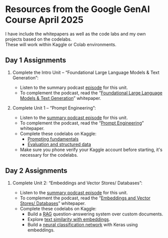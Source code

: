 # Resources from the Google GenAI Course April 2025

I have include the whitepapers as well as the code labs and my own projects based on the codelabs.  
These will work within Kaggle or Colab environments.  

## Day 1 Assignments

1. Complete the Intro Unit – “Foundational Large Language Models & Text Generation”:  

    - Listen to the summary podcast [episode](https://notifications.googleapis.com/email/redirect?t=AFG8qyWjtH7sB_KjeItPJszNejYHt1jqB2uPF29xifCO92V4CBOF3-hlwovgx-mQfoy-Btiib4K2WpdvGkYI4CVhs61Tc4qJ_NvvWiGGYRxoNSwkDi8TPCr_F-io2Iy9oQFr5jj3QD8VGuS55BKll4gva80amN1xQAwO2ifQE0WIDS1O25wzmUANLnZgN5lBJBDfsqzLv8C-ZCJy6jg0NVGh951Utp6_ZFBXHO7XdYw8m7YPvFgdI8r_GY7iu3Ps1SES5uQRNivEZFw&r=eJzLKCkpKLbS1y8vL9erzC8tKU1K1UvOz9UvTyxJzrAvs_VLNPY3CchOKtANVcvJLC6xDfApdEsM8Uw3ya0sja_09iooc7MIdzXySkt0N812Ly3Ld1XLzEtJrbA1BADlDyAU&s=ALHZ2r5QHMiX9sFKrE4zxQWOCF4C) for this unit.  
    - To complement the podcast, read the “[Foundational Large Language Models & Text Generation](https://notifications.googleapis.com/email/redirect?t=AFG8qyUs0k7QfZuH4ZfhfM4UQuwtlcWdGQ8-bxE9TAVMHkp3Sibs2YulS58cUwMjZpigYPRCT48s1yGYuQ15y-0_MTepKlPrw8yqhZmxbocUFlYKRw8nEut0rpePqE9be-5odUS7OJ9UCPHuFZgXxu8pu1z6Tgox6puWc7E3h0yxtoG95JLtSt3_9VRScdM0cTWyJ414U1nc9HAV-mXjiR-esx73slJpTQYJXy7k5gvSUGH-kbj37Vsi3eRXdcG8KAJsbaehX_ZL8S4&r=eJwdyVEOgCAIANATof_dhiWiC4EZjY7f1vt9I8Lvo9bMLBcyC5XTVs0xgxydNnR7tGFMUxQQWYDaIOgNYFLa_3yx_hrt&s=ALHZ2r4aCwHzWytFy1dbOE_eYOr6)” whitepaper.  
2. Complete Unit 1 – “Prompt Engineering”:  

    - Listen to the [summary podcast episode](https://notifications.googleapis.com/email/redirect?t=AFG8qyWOQGDy-IKPG6VxyiqXeb9s_BBQkyy4ws0_zBkmRsMdrggqhi_LRELX1B1zE_N2FfpqspOsB1AMH7nioQvpm1YTgOauW0TYVuAHmeOKtqiSRTCgut4Mt9SsN8aggfwC1VbjPVVhTxvvIX5M7dVDhXnj3dnyAtd07uMNY6UpaW3ERV5KnjHPIaIhN3LV_lanLof_8zMxZsNCCYm-GPGqcz2Os1wdYyQ-LXTD6VADRdLtY8Lg-MD919uwbMQiIb4Z-VopVgfZCN4&r=eJzLKCkpKLbS1y8vL9erzC8tKU1K1UvOz9UvTyxJzrAvs3V2K4kwiKr0CXaMVMvJLC6xDfApdEsM8Uw3ya0sja_09iooc7MIdzXySkt0N812Ly3Ld1XLzEtJrbA1AgDrbSAy&s=ALHZ2r5wGDZ1sHzaBiMBiHve0d4W) for this unit.  
    - To complement the podcast, read the “[Prompt Engineering](https://notifications.googleapis.com/email/redirect?t=AFG8qyVXcfmaAIivjpAVp3R7TP9bmVYAVbK4tGDL2CHzxS0umBBLf9qlYI0_jNQIK0hC8YQG1Xzv0fEL5gUHBbC432JTk6AZUg2dEvtn3zGa1L-cI07PHLjTiLnbh9Zk-bpUmPhRr_3QEUjHjj2w8pjj9Lq0RCnUNDlq-s-3MHqqOGm6zGLtq8JNb0wwUxkiCzwuQtyc1MlJher8TFu2aC4EMsbHTipD_VLNl_z5xXCBeJF-iOzAArEy26ypEiT4ygXTi0VvOeluUts&r=eJwFwUEKwCAMBMAXae79jZQlBmtc0kC-78zM5P-IVFVfQ_VDf8-WmpbgIKIxzmY2uJoDYa4XDAUUJg&s=ALHZ2r4hRWymmSotGrxXerZPVHx7)” whitepaper.  
    - Complete these codelabs on Kaggle:
        - [Prompting fundamentals](https://www.kaggle.com/code/markishere/day-1-prompting)
        - [Evaluation and structured data](https://www.kaggle.com/code/markishere/day-1-evaluation-and-structured-output)
    - Make sure you phone verify your Kaggle account before starting, it's necessary for the codelabs.

## Day 2 Assignments

1. Complete Unit 2: “Embeddings and Vector Stores/ Databases”:

    - Listen to the [summary podcast episode](https://www.youtube.com/watch?v=xCAVsst6WJ8&list=PLqFaTIg4myu_yKJpvF8WE2JfaG5kGuvoE&index=4) for this unit.
    - To complement the podcast, read the “[Embeddings and Vector Stores/ Databases](https://www.kaggle.com/whitepaper-embeddings-and-vector-stores)” whitepaper.
    - Complete these codelabs on Kaggle:
        - Build a [RAG](https://www.kaggle.com/code/markishere/day-2-document-q-a-with-rag) question-answering system over custom documents.
        - Explore [text similarity with embeddings](https://www.kaggle.com/code/markishere/day-2-embeddings-and-similarity-scores).
        - Build a [neural classification network](https://www.kaggle.com/code/markishere/day-2-classifying-embeddings-with-keras) with Keras using embeddings.

